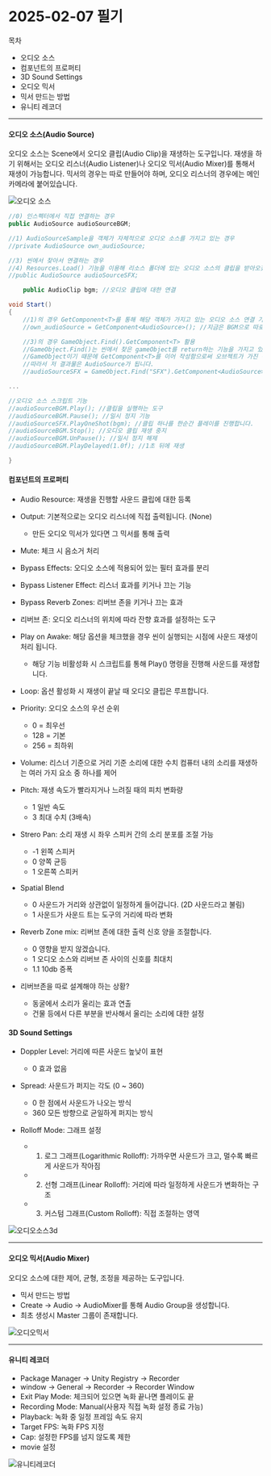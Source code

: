 # 2025-02-07 필기

</hr>목차

+ 오디오 소스
 + 컴포넌트의 프로퍼티
 + 3D Sound Settings
+ 오디오 믹서
 + 믹서 만드는 방법
+ 유니티 레코더
----------------------
#### 오디오 소스(Audio Source)
오디오 소스는 Scene에서 오디오 클립(Audio Clip)을 재생하는 도구입니다.
재생을 하기 위해서는 오디오 리스너(Audio Listener)나 오디오 믹서(Audio Mixer)를 통해서 재생이 가능합니다.
믹서의 경우는 따로 만들어야 하며, 오디오 리스너의 경우에는 메인 카메라에 붙어있습니다.

![오디오 소스](https://github.com/user-attachments/assets/6d0a6c13-60d6-40e7-b0ee-b3f276bd6905)

```cs
//0) 인스펙터에서 직접 연결하는 경우
public AudioSource audioSourceBGM;    

//1) AudioSourceSample을 객체가 자체적으로 오디오 소스를 가지고 있는 경우
//private AudioSource own_audioSource;

//3) 씬에서 찾아서 연결하는 경우
//4) Resources.Load() 기능을 이용해 리소스 폴더에 있는 오디오 소스의 클립을 받아오겠습니다.
//public AudioSource audioSourceSFX;

    public AudioClip bgm; //오디오 클립에 대한 연결

void Start()
{
    //1)의 경우 GetComponent<T>를 통해 해당 객체가 가지고 있는 오디오 소스 연결 가능
    //own_audioSource = GetComponent<AudioSource>(); //지금은 BGM으로 따로 빼놓아서 X

    //3)의 경우 GameObject.Find().GetComponent<T> 활용
    //GameObject.Find()는 씬에서 찾은 gameObject를 return하는 기능을 가지고 있음. 즉 이 값은 gameObject임
    //GameObject이기 때문에 GetComponent<T>를 이어 작성함으로써 오브젝트가 가진 컴포넌트의 값을 return 합니다.
    //따라서 저 결과물은 AudioSource가 됩니다.
    //audioSourceSFX = GameObject.Find("SFX").GetComponent<AudioSource>();

...

//오디오 소스 스크립트 기능
//audioSourceBGM.Play(); //클립을 실행하는 도구
//audioSourceBGM.Pause(); //일시 정지 기능
//audioSourceSFX.PlayOneShot(bgm); //클립 하나를 한순간 플레이를 진행합니다.
//audioSourceBGM.Stop(); //오디오 클립 재생 중지
//audioSourceBGM.UnPause(); //일시 정지 해제
//audioSourceBGM.PlayDelayed(1.0f); //1초 뒤에 재생

}
```


#### 컴포넌트의 프로퍼티

+ Audio Resource: 재생을 진행할 사운드 클립에 대한 등록
 
+ Output: 기본적으로는 오디오 리스너에 직접 출력됩니다. (None)
  + 만든 오디오 믹서가 있다면 그 믹서를 통해 출력

+ Mute: 체크 시 음소거 처리
+ Bypass Effects: 오디오 소스에 적용되어 있는 필터 효과를 분리
+ Bypass Listener Effect: 리스너 효과를 키거나 끄는 기능
+ Bypass Reverb Zones: 리버브 존을 키거나 끄는 효과
+ 리버브 존: 오디오 리스너의 위치에 따라 잔향 효과를 설정하는 도구
+ Play on Awake: 해당 옵션을 체크했을 경우 씬이 실행되는 시점에 사운드 재생이 처리 됩니다.
  + 해당 기능 비활성화 시 스크립트를 통해 Play() 명령을 진행해 사운드를 재생합니다.
+ Loop: 옵션 활성화 시 재생이 끝날 때 오디오 클립은 루프합니다.
+ Priority: 오디오 소스의 우선 순위
  + 0 = 최우선
  + 128 = 기본
  + 256 = 최하위
+ Volume: 리스너 기준으로 거리 기준 소리에 대한 수치 컴퓨터 내의 소리를 재생하는 여러 가지 요소 중 하나를 제어
+ Pitch: 재생 속도가 빨라지거나 느려질 때의 피치 변화량
  + 1 일반 속도
  + 3 최대 수치 (3배속)
+ Strero Pan: 소리 재생 시 좌우 스피커 간의 소리 분포를 조절 가능
  + -1 왼쪽 스피커
  + 0 양쪽 균등
  + 1 오른쪽 스피커
+ Spatial Blend
  + 0 사운드가 거리와 상관없이 일정하게 들어갑니다. (2D 사운드라고 불림)
  + 1 사운드가 사운드 트는 도구의 거리에 따라 변화
+ Reverb Zone mix: 리버브 존에 대한 출력 신호 양을 조절합니다.
  + 0 영향을 받지 않겠습니다. 
  + 1 오디오 소스와 리버브 존 사이의 신호를 최대치
  + 1.1 10db 증폭
+ 리버브존을 따로 설계해야 하는 상황?
  + 동굴에서 소리가 울리는 효과 연출
  + 건물 등에서 다른 부분을 반사해서 울리는 소리에 대한 설정

#### 3D Sound Settings

+ Doppler Level: 거리에 따른 사운드 높낮이 표현
  + 0 효과 없음
+ Spread: 사운드가 퍼지는 각도 (0 ~ 360)
  + 0 한 점에서 사운드가 나오는 방식
  + 360 모든 방향으로 균일하게 퍼지는 방식

+ Rolloff Mode: 그래프 설정
  + 1. 로그 그래프(Logarithmic Rolloff): 가까우면 사운드가 크고, 멀수록 빠르게 사운드가 작아짐
  + 2. 선형 그래프(Linear Rolloff): 거리에 따라 일정하게 사운드가 변화하는 구조
  + 3. 커스텀 그래프(Custom Rolloff): 직접 조절하는 영역

![오디오소스3d](https://github.com/user-attachments/assets/1a45cef1-295c-4038-bb67-b500500d0b26)

-----------------------------

#### 오디오 믹서(Audio Mixer)
오디오 소스에 대한 제어, 균형, 조정을 제공하는 도구입니다.

+ 믹서 만드는 방법
 + Create -> Audio -> AudioMixer를 통해 Audio Group을 생성합니다.
 + 최초 생성시 Master 그룹이 존재합니다.

![오디오믹서](https://github.com/user-attachments/assets/298c5cdc-2207-4369-a57e-cfba43647894)

--------------------------------

#### 유니티 레코더
+ Package Manager -> Unity Registry -> Recorder
+ window -> General -> Recorder -> Recorder Window
+ Exit Play Mode: 체크되어 있으면 녹화 끝나면 플레이도 끝
+ Recording Mode: Manual(사용자 직접 녹화 설정 종료 가능)
+ Playback: 녹화 중 일정 프레임 속도 유지
+ Target FPS: 녹화 FPS 지정
+ Cap: 설정한 FPS를 넘지 않도록 제한
+ movie 설정

![유니티레코더](https://github.com/user-attachments/assets/41838b7e-b64f-487e-add7-a3e4b0570c69)


